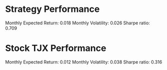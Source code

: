 # Strategy Performance
Monthly Expected Return: 0.018
Monthly Volatility: 0.026
Sharpe ratio: 0.709
# Stock TJX Performance
Monthly Expected Return: 0.012
Monthly Volatility: 0.038
Sharpe ratio: 0.316
